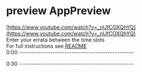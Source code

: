 # preview AppPreview

[https://www.youtube.com/watch?v=_nUfCOXQhYQ](https://www.youtube.com/watch?v=_nUfCOXQhYQ)  
Enter your errata between the time slots  
For full instructions see [README](../../..#readme)  
0:00 ------------------------------------------------  




0:30 ------------------------------------------------  




